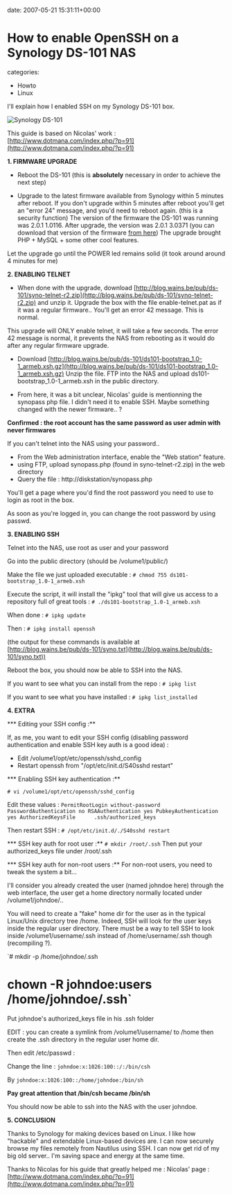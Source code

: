 


date: 2007-05-21 15:31:11+00:00


# How to enable OpenSSH on a Synology DS-101 NAS

categories:
- Howto
- Linux


I'll explain how I enabled SSH on my Synology DS-101 box.

![Synology DS-101](https://blog.wains.be/images/00-imageshack.jpg)

This guide is based on Nicolas' work : [http://www.dotmana.com/index.php/?p=91](http://www.dotmana.com/index.php/?p=91)

<!-- more -->

**1. FIRMWARE UPGRADE**

* Reboot the DS-101 (this is **absolutely** necessary in order to achieve the next step)

* Upgrade to the latest firmware available from Synology within 5 minutes after reboot. 
If you don't upgrade within 5 minutes after reboot you'll get an "error 24" message, and you'd need to reboot again. (this is a security function)
The version of the firmware the DS-101 was running was 2.0.1 1.0116.
After upgrade, the version was 2.0.1 3.0371 (you can download that version of the firmware [from here](http://blog.wains.be/pub/ds-101/synology_ixp420_1hd_0371.zip))
The upgrade brought PHP + MySQL + some other cool features.

Let the upgrade go until the POWER led remains solid (it took around around 4 minutes for me)

**2. ENABLING TELNET**

* When done with the upgrade, download [http://blog.wains.be/pub/ds-101/syno-telnet-r2.zip](http://blog.wains.be/pub/ds-101/syno-telnet-r2.zip) and unzip it.
Upgrade the box with the file enable-telnet.pat as if it was a regular firmware..
You'll get an error 42 message. This is normal.

This upgrade will ONLY enable telnet, it will take a few seconds.
The error 42 message is normal, it prevents the NAS from rebooting as it would do after any regular firmware upgrade.

* Download [http://blog.wains.be/pub/ds-101/ds101-bootstrap_1.0-1_armeb.xsh.gz](http://blog.wains.be/pub/ds-101/ds101-bootstrap_1.0-1_armeb.xsh.gz)
Unzip the file.
FTP into the NAS and upload ds101-bootstrap_1.0-1_armeb.xsh in the public directory.

* From here, it was a bit unclear, Nicolas' guide is mentionning the synopass php file. I didn't need it to enable SSH. Maybe something changed with the newer firmware.. ?

**Confirmed : the root account has the same password as user admin with never firmwares**

If you can't telnet into the NAS using your password..
- From the Web administration interface, enable the "Web station" feature.
- using FTP, upload synopass.php (found in syno-telnet-r2.zip) in the web directory
- Query the file : http://diskstation/synopass.php

You'll get a page where you'd find the root password you need to use to login as root in the box.

As soon as you're logged in, you can change the root password by using passwd.

**3. ENABLING SSH**

Telnet into the NAS, use root as user and your password

Go into the public directory (should be /volume1/public/)

Make the file we just uploaded executable :
`# chmod 755 ds101-bootstrap_1.0-1_armeb.xsh`

Execute the script, it will install the "ipkg" tool that will give us access to a repository full of great tools : 
`# ./ds101-bootstrap_1.0-1_armeb.xsh`

When done :
`# ipkg update`

Then : 
`# ipkg install openssh`

(the output for these commands is available at [http://blog.wains.be/pub/ds-101/syno.txt](http://blog.wains.be/pub/ds-101/syno.txt))

Reboot the box, you should now be able to SSH into the NAS.

If you want to see what you can install from the repo :
`# ipkg list`

If you want to see what you have installed :
`# ipkg list_installed`

**4. EXTRA**

*** Editing your SSH config :**

If, as me, you want to edit your SSH config (disabling password authentication and enable SSH key auth is a good idea) :

- Edit /volume1/opt/etc/openssh/sshd_config
- Restart openssh from "/opt/etc/init.d/S40sshd restart"

*** Enabling SSH key authentication :**

`# vi /volume1/opt/etc/openssh/sshd_config`

Edit these values :
`PermitRootLogin without-password
PasswordAuthentication no
RSAAuthentication yes
PubkeyAuthentication yes
AuthorizedKeysFile      .ssh/authorized_keys`

Then restart SSH :
`# /opt/etc/init.d/./S40sshd restart`

*** SSH key auth for root user :**
`# mkdir /root/.ssh`
Then put your authorized_keys file under /root/.ssh

*** SSH key auth for non-root users :**
For non-root users, you need to tweak the system a bit...

I'll consider you already created the user (named johndoe here) through the web interface, the user get a home directory normally located under /volume1/johndoe/..

You will need to create a "fake" home dir for the user as in the typical Linux/Unix directory tree  /home. Indeed, SSH will look for the user keys inside the regular user directory. There must be a way to tell SSH to look inside /volume1/username/.ssh instead of /home/username/.ssh though (recompiling ?).

`# mkdir -p /home/johndoe/.ssh
# chown -R johndoe:users /home/johndoe/.ssh`
Put johndoe's authorized_keys file in his .ssh folder

EDIT : you can create a symlink from /volume1/username/ to /home then create the .ssh directory in the regular user home dir.

Then edit /etc/passwd :

Change the line : 
`johndoe:x:1026:100::/:/bin/csh`

By 
`johndoe:x:1026:100::/home/johndoe:/bin/sh`

**Pay great attention that /bin/csh became /bin/sh**

You should now be able to ssh into the NAS with the user johndoe.



**5. CONCLUSION**

Thanks to Synology for making devices based on Linux. I like how "hackable" and extendable Linux-based devices are.
I can now securely browse my files remotely from Nautilus using SSH. I can now get rid of my big old server.. I'm saving space and energy at the same time.

Thanks to Nicolas for his guide that greatly helped me :
Nicolas' page : [http://www.dotmana.com/index.php/?p=91](http://www.dotmana.com/index.php/?p=91)
